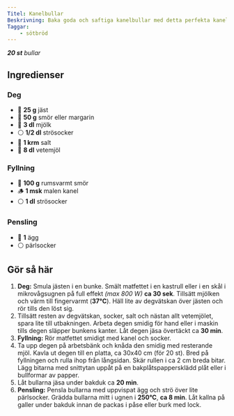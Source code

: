 ```yaml
---
Titel: Kanelbullar
Beskrivning: Baka goda och saftiga kanelbullar med detta perfekta kanelbullerecept.
Taggar:
    - sötbröd
---
```


_**20 st** bullar_

## Ingredienser

### Deg

- :mushroom: **25 g**  jäst
- :butter: **50 g**  smör eller margarin
- :milk_glass: **3 dl**  mjölk
- :white_circle: **1/2 dl**  strösocker
- :salt: **1 krm**  salt
- 🌾  **8 dl**  vetemjöl

### Fyllning

- :butter: **100 g**  rumsvarmt smör
- :wood: **1 msk**  malen kanel
- :white_circle: **1 dl**  strösocker

### Pensling

- :egg: **1** ägg
- :white_circle: pärlsocker

## Gör så här

1. **Deg:** Smula jästen i en bunke. Smält matfettet i en kastrull eller i en skål i mikrovågsugnen på full effekt _(max 800 W)_ **ca 30 sek**. Tillsätt mjölken och värm till fingervarmt (**37°C**). Häll lite av degvätskan över jästen och rör tills den löst sig.
2. Tillsätt resten av degvätskan, socker, salt och nästan allt vetemjölet, spara lite till utbakningen. Arbeta degen smidig för hand eller i maskin tills degen släpper bunkens kanter. Låt degen jäsa övertäckt ca **30 min**.
3. **Fyllning:** Rör matfettet smidigt med kanel och socker.
4. Ta upp degen på arbetsbänk och knåda den smidig med resterande mjöl. Kavla ut degen till en platta, ca 30x40 cm (för 20 st). Bred på fyllningen och rulla ihop från långsidan. Skär rullen i ca 2 cm breda bitar. Lägg bitarna med snittytan uppåt på en bakplåtspappersklädd plåt eller i bullformar av papper.
5. Låt bullarna jäsa under bakduk ca **20 min**.
6. **Pensling:** Pensla bullarna med uppvispat ägg och strö över lite pärlsocker. Grädda bullarna mitt i ugnen i **250°C**, **ca 8 min**. Låt kallna på galler under bakduk innan de packas i påse eller burk med lock.
